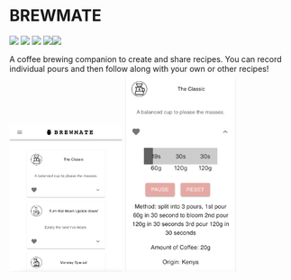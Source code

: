 # BREWMATE

<div align="left">
  <img src="https://img.shields.io/badge/react-%2320232a.svg?style=for-the-badge&logo=react&logoColor=%2361DAFB"/>
  <img src="https://img.shields.io/badge/javascript-%23323330.svg?style=for-the-badge&logo=javascript&logoColor=%23F7DF1E"/>
  <img src="https://img.shields.io/badge/node.js-6DA55F?style=for-the-badge&logo=node.js&logoColor=white"/> 
  <img src="https://img.shields.io/badge/express.js-%23404d59.svg?style=for-the-badge&logo=express&logoColor=%2361DAFB"/><img src="https://img.shields.io/badge/Mongoose-black?style=for-the-badge&logo=Mongoose&logoColor=white"/>
</div>

A coffee brewing companion to create and share recipes. You can record individual pours and then follow along with your own or other recipes!
<img src="site.png" alt="site" width="200"/>
<img src="card.png" alt="card" width="200"/>
